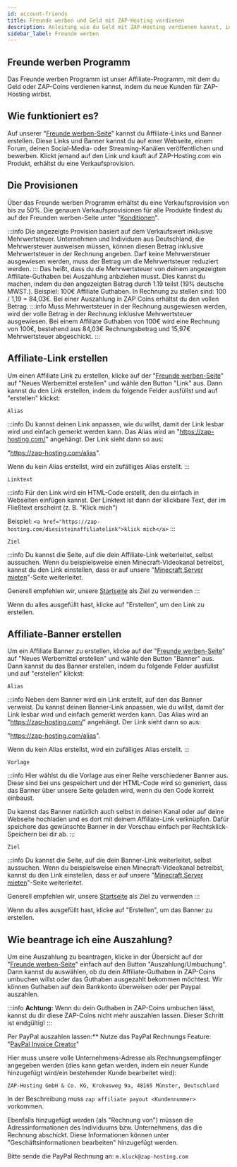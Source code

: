 ```yaml
---
id: account-friends
title: Freunde werben und Geld mit ZAP-Hosting verdienen
description: Anleitung wie du Geld mit ZAP-Hosting verdienen kannst, indem du Freunde per Reflink wirbst - ZAP-Hosting.com Dokumentation
sidebar_label: Freunde werben
---
```


## Freunde werben Programm
Das Freunde werben Programm ist unser Affiliate-Programm, mit dem du Geld oder ZAP-Coins verdienen kannst, indem du neue Kunden für ZAP-Hosting wirbst.

## Wie funktioniert es?

Auf unserer "[Freunde werben-Seite](https://zap-hosting.com/de/customer/affiliate/)" kannst du Affiliate-Links und Banner erstellen. Diese Links und Banner kannst du auf einer Webseite, einem Forum, deinen Social-Media- oder Streaming-Kanälen veröffentlichen und bewerben. Klickt jemand auf den Link und kauft auf ZAP-Hosting.com ein Produkt, erhältst du eine Verkaufsprovision.

## Die Provisionen
Über das Freunde werben Programm erhältst du eine Verkaufsprovision von bis zu 50%. Die genauen Verkaufsprovisionen für alle Produkte findest du auf der Freunden werben-Seite unter "[Konditionen](https://zap-hosting.com/de/customer/affiliate/conditions/)".

:::info
Die angezeigte Provision basiert auf dem Verkaufswert inklusive Mehrwertsteuer. Unternehmen und Individuen aus Deutschland, die Mehrwersteuer ausweisen müssen, können diesen Betrag inklusive Mehrwertsteuer in der Rechnung angeben. Darf keine Mehrwersteuer ausgewiesen werden, muss der Betrag um die Mehrwertsteuer reduziert werden.
:::
Das heißt, dass du die Mehrwertsteuer von deinem angezeigten Affiliate-Guthaben bei Auszahlung anbziehen musst. Dies kannst du machen, indem du den angezeigten Betrag durch 1.19 teilst (19% deutsche MWST.). Beispiel: 100€ Affiliate Guthaben. In Rechnung zu stellen sind: 100 / 1,19 = 84,03€. Bei einer Auszahlung in ZAP Coins erhältst du den vollen Betrag.
:::info
Muss Mehrwertsteuer in der Rechnung ausgewiesen werden, wird der volle Betrag in der Rechnung inklusive Mehrwertsteuer ausgewiesen. Bei einem Affiliate Guthaben von 100€ wird eine Rechnung von 100€, bestehend aus 84,03€ Rechnungsbetrag und 15,97€ Mehrwertsteuer abgeschickt.
:::

## Affiliate-Link erstellen

Um einen Affiliate Link zu erstellen, klicke auf der "[Freunde werben-Seite](https://zap-hosting.com/de/customer/affiliate/)" auf "Neues Werbemittel erstellen" und wähle den Button "Link" aus. Dann kannst du den Link erstellen, indem du folgende Felder ausfüllst und auf "erstellen" klickst:

`Alias`

:::info
Du kannst deinen Link anpassen, wie du willst, damit der Link lesbar wird und einfach gemerkt werden kann. Das Alias wird an "https://zap-hosting.com/" angehängt. Der Link sieht dann so aus: 

"https://zap-hosting.com/alias". 

Wenn du kein Alias erstellst, wird ein zufälliges Alias erstellt.
:::

`Linktext`

:::info
Für den Link wird ein HTML-Code erstellt, den du einfach in Webseiten einfügen kannst. Der Linktext ist dann der klickbare Text, der im Fließtext erscheint (z. B. "Klick mich")

Beispiel: `<a href="https://zap-hosting.com/diesisteinaffiliatelink">klick mich</a>`
:::

`Ziel`

:::info
Du kannst die Seite, auf die dein Affiliate-Link weiterleitet, selbst aussuchen. Wenn du beispielsweise einen Minecraft-Videokanal betreibst, kannst du den Link einstellen, dass er auf unsere "[Minecraft Server mieten](https://zap-hosting.com/de/minecraft-server-mieten/)"-Seite weiterleitet.

Generell empfehlen wir, unsere [Startseite](https://zap-hosting.com/de/) als Ziel zu verwenden
:::


Wenn du alles ausgefüllt hast, klicke auf "Erstellen", um den Link zu erstellen.


## Affiliate-Banner erstellen

Um ein Affiliate Banner zu erstellen, klicke auf der "[Freunde werben-Seite](https://zap-hosting.com/de/customer/affiliate/)" auf "Neues Werbemittel erstellen" und wähle den Button "Banner" aus. Dann kannst du das Banner erstellen, indem du folgende Felder ausfüllst und auf "erstellen" klickst:

`Alias`

:::info
Neben dem Banner wird ein Link erstellt, auf den das Banner verweist. Du kannst deinen Banner-Link anpassen, wie du willst, damit der Link lesbar wird und einfach gemerkt werden kann. Das Alias wird an "https://zap-hosting.com/" angehängt. Der Link sieht dann so aus: 

"https://zap-hosting.com/alias". 

Wenn du kein Alias erstellst, wird ein zufälliges Alias erstellt.
:::


`Vorlage`

:::info
Hier wählst du die Vorlage aus einer Reihe verschiedener Banner aus. Diese sind bei uns gespeichert und der HTML-Code wird so generiert, dass das Banner über unsere Seite geladen wird, wenn du den Code korrekt einbaust.

Du kannst das Banner natürlich auch selbst in deinen Kanal oder auf deine Webseite hochladen und es dort mit deinem Affiliate-Link verknüpfen. Dafür speichere das gewünschte Banner in der Vorschau einfach per Rechtsklick-Speichern bei dir ab.
:::

`Ziel`

:::info
Du kannst die Seite, auf die dein Banner-Link weiterleitet, selbst aussuchen. Wenn du beispielsweise einen Minecraft-Videokanal betreibst, kannst du den Link einstellen, dass er auf unsere "[Minecraft Server mieten](https://zap-hosting.com/de/minecraft-server-mieten/)"-Seite weiterleitet.

Generell empfehlen wir, unsere [Startseite](https://zap-hosting.com/de/) als Ziel zu verwenden
:::

Wenn du alles ausgefüllt hast, klicke auf "Erstellen", um das Banner zu erstellen.

## Wie beantrage ich eine Auszahlung?

Um eine Auszahlung zu beantragen, klicke in der Übersicht auf der "[Freunde werben-Seite](https://zap-hosting.com/de/customer/affiliate/)" einfach auf den Button "Auszahlung/Umbuchung". Dann kannst du auswählen, ob du dein Affiliate-Guthaben in ZAP-Coins umbuchen willst oder das Guthaben ausgezahlt bekommen möchtest. Wir können Guthaben auf dein Bankkonto überweisen oder per Paypal auszahlen.

:::info
**Achtung:** Wenn du dein Guthaben in ZAP-Coins umbuchen lässt, kannst du dir diese ZAP-Coins nicht mehr auszahlen lassen. Dieser Schritt ist endgültig!
:::

Per PayPal auszahlen lassen:**
Nutze das PayPal Rechnungs Feature: "[PayPal Invoice Creator](https://www.paypal.com/invoice/create?fromWidget=newuser)"

Hier muss unsere volle Unternehmens-Adresse als Rechnungsempfänger angegeben werden (dies kann getan werden, indem ein neuer Kunde hinzugefügt wird/ein bestehender Kunde bearbeitet wird):

`ZAP-Hosting GmbH & Co. KG,
Krokusweg 9a,
48165 Münster,
Deutschland`


In der Beschreibung muss `zap affiliate payout <Kundennummer>` vorkommen.

Ebenfalls hinzugefügt werden (als "Rechnung von") müssen die Adressinformationen des Individuums bzw. Unternehmens, das die Rechnung abschickt. Diese Informationen können unter "Geschäftsinformationen bearbeiten" hinzugefügt werden.

Bitte sende die PayPal Rechnung an: `m.kluck@zap-hosting.com`

